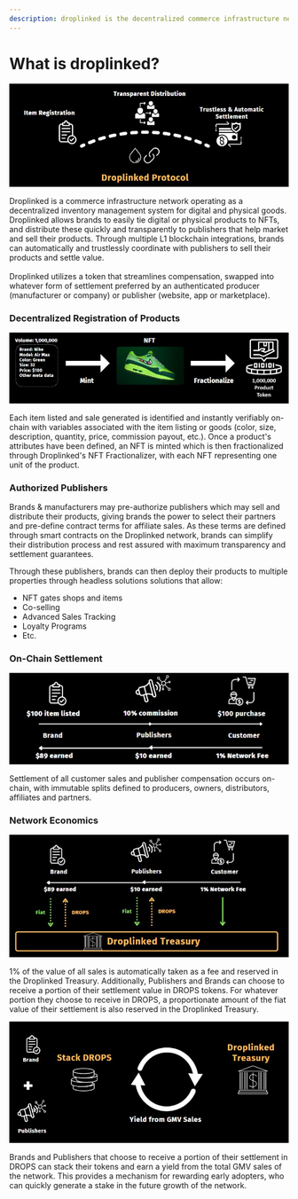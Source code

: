 ```yaml
---
description: droplinked is the decentralized commerce infrastructure network
---
```


# What is droplinked?

![Droplinked](<.gitbook/assets/Screenshot 2022-08-20 121037.jpg>)

Droplinked is a commerce infrastructure network operating as a decentralized inventory management system for digital and physical goods. Droplinked allows brands to easily tie digital or physical products to NFTs, and distribute these quickly and transparently to publishers that help market and sell their products. Through multiple L1 blockchain integrations, brands can automatically and trustlessly coordinate with publishers to sell their products and settle value.\
\
Droplinked utilizes a token that streamlines compensation, swapped into whatever form of settlement preferred by an authenticated producer (manufacturer or company) or publisher (website, app or marketplace).

### Decentralized Registration of Products

![Simple Product Registration, Secured on the Blockchain](<.gitbook/assets/Mint Fractionalize.jpg>)

Each item listed and sale generated is identified and instantly verifiably on-chain with variables associated with the item listing or goods (color, size, description, quantity, price, commission payout, etc.). Once a product's attributes have been defined, an NFT is minted which is then fractionalized through Droplinked's NFT Fractionalizer, with each NFT representing one unit of the product.

### Authorized Publishers

Brands & manufacturers may pre-authorize publishers which may sell and distribute their products, giving brands the power to select their partners and pre-define contract terms for affiliate sales. As these terms are defined through smart contracts on the Droplinked network, brands can simplify their distribution process and rest assured with maximum transparency and settlement guarantees.&#x20;

Through these publishers, brands can then deploy their products to multiple properties through headless solutions solutions that allow:

* NFT gates shops and items
* Co-selling
* Advanced Sales Tracking
* Loyalty Programs
* Etc.

### On-Chain Settlement

![](.gitbook/assets/ValueChain2.jpg)

Settlement of all customer sales and publisher compensation occurs on-chain, with immutable splits defined to producers, owners, distributors, affiliates and partners.

### Network Economics

![ A portion of GMV sales is retained in the Droplinked Treasury](<.gitbook/assets/Network Economics 1.jpg>)

1% of the value of all sales is automatically taken as a fee and reserved in the Droplinked Treasury. Additionally, Publishers and Brands can choose to receive a portion of their settlement value in DROPS tokens. For whatever portion they choose to receive in DROPS, a proportionate amount of the fiat value of their settlement is also reserved in the Droplinked Treasury.

![DROPS tokens give brands a publishers a way to earn additional yield from the growing network](<.gitbook/assets/Network Economics 2.jpg>)

Brands and Publishers that choose to receive a portion of their settlement in DROPS can stack their tokens and earn a yield from the total GMV sales of the network. This provides a mechanism for rewarding early adopters, who can quickly generate a stake in the future growth of the network.

###
